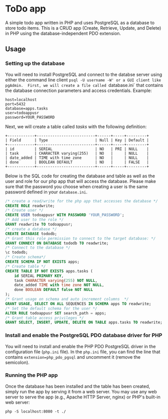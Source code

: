 # ToDo app
A simple todo app written in PHP and uses PostgreSQL as a database to store todo items. This is a CRUD app (Create, Retrieve, Update, and Delete) in PHP using the database-independent PDO extension.


## Usage

### Setting up the database

You will need to install PostgreSQL and connect to the databse server using either the command line client `psql -U username -W' or a GUI client like pgAdmin. 
First, we will create a file called `database.ini` that contains the database connection parameters and access credentials. Example:

```plaintext
host=localhost
port=5432
database=apps.tasks
user=todoappusr
password=YOUR_PASSWORD
```

Next, we will create a table called *tasks* with the following definition:

```
+------------+--------------------------+------+-----+---------+
| Field      | Type                     | Null | Key | Default |
+------------+--------------------------+------+-----+---------+
| id         | SERIAL                   | NO   | PRI | NULL    |
| task       | CHARACTER varying(255)   | NO   |     | NULL    |
| date_added | TIME with time zone      | NO   |     | NULL    |
| done       | BOOLEAN DEFAULT          | NO   |     | FALSE   |
+------------+--------------------------+------+-----+---------+
```

Below is the SQL code for creating the database and table as well as the user and role for our php app that will access the database. Please make sure that the password you choose when creating a user is the same password defined in your `database.ini`.

```sql
/* create a read/write for the php app that accesses the database */
CREATE ROLE readwrite;
/* Create user */
CREATE USER todoappusr WITH PASSWORD 'YOUR_PASSWORD';
/* Add user to the role */
GRANT readwrite TO todoappusr;
/* create a database */
CREATE DATABASE tododb;
/* Grant this role permission to connect to the target database: */
GRANT CONNECT ON DATABASE tododb TO readwrite;
/* Connect to the database */
\c tododb;
/* Create schema*/
CREATE SCHEMA IF NOT EXISTS apps;
/* Create table */
CREATE TABLE IF NOT EXISTS apps.tasks (
    id SERIAL PRIMARY KEY,
    task CHARACTER varying(255) NOT NULL,
    date_added TIME with time zone NOT NULL,
    done BOOLEAN DEFAULT false NOT NULL
);
/* Grant usage on schema and auto increment columns  */
GRANT USAGE, SELECT ON ALL SEQUENCES IN SCHEMA apps TO readwrite;
/* Set the default schema for the user */
ALTER ROLE todoappusr SET search_path = apps;
/* Grant table access privileges */
GRANT SELECT, INSERT, UPDATE, DELETE ON TABLE apps.tasks TO readwrite;
```


### Install and enable the PostgreSQL PDO database driver for PHP

You will need to install and enable the PHP PDO PostgreSQL driver in the configuration file (`php.ini` file). In the `php.ini` file, you can find the line that contains `extension=php_pdo_pgsql` and uncomment it (remove the semicolon).


### Running the PHP app
Once the database has been installed and the table has been created, simply run the app by serving it from a web server. You may use any web server to serve the app (e.g., Apache HTTP Server, nginx) or PHP's built-in web server:

`php -S localhost:8080 -t ./`

